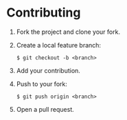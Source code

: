 # Contributing

1.  Fork the project and clone your fork.

2.  Create a local feature branch:

        $ git checkout -b <branch>

3.  Add your contribution.

4.  Push to your fork:

        $ git push origin <branch>

5.  Open a pull request.
